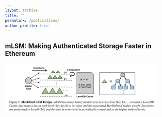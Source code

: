 ```yaml
---
layout: archive
title: ""
permalink: /publications/
author_profile: true
---
```


## mLSM: Making Authenticated Storage Faster in Ethereum
<p>
<a href="https://www.usenix.org/conference/hotstorage18/presentation/raju" target="_blank">
<img src="../_publications/mlsm.png" style="width: 60vw">
</a>
</p>

<!-- {% if author.googlescholar %}
  You can also find my articles on <u><a href="{{author.googlescholar}}">my Google Scholar profile</a>.</u>
{% endif %}

{% include base_path %}

{% for post in site.publications reversed %}
  {% include archive-single.html %}
{% endfor %} -->
